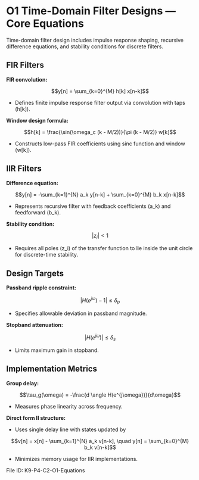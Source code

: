 # O1 Time-Domain Filter Designs — Core Equations

Time-domain filter design includes impulse response shaping, recursive difference equations, and stability conditions for discrete filters.

## FIR Filters
**FIR convolution:**

$$y[n] = \sum_{k=0}^{M} h[k] x[n-k]$$

- Defines finite impulse response filter output via convolution with taps \(h[k]\).

**Window design formula:**

$$h[k] = \frac{\sin(\omega_c (k - M/2))}{\pi (k - M/2)} w[k]$$

- Constructs low-pass FIR coefficients using sinc function and window \(w[k]\).

## IIR Filters
**Difference equation:**

$$y[n] = -\sum_{k=1}^{N} a_k y[n-k] + \sum_{k=0}^{M} b_k x[n-k]$$

- Represents recursive filter with feedback coefficients \(a_k\) and feedforward \(b_k\).

**Stability condition:**

$$|z_i| < 1$$

- Requires all poles \(z_i\) of the transfer function to lie inside the unit circle for discrete-time stability.

## Design Targets
**Passband ripple constraint:**

$$|H(e^{j\omega}) - 1| \leq \delta_p$$

- Specifies allowable deviation in passband magnitude.

**Stopband attenuation:**

$$|H(e^{j\omega})| \leq \delta_s$$

- Limits maximum gain in stopband.

## Implementation Metrics
**Group delay:**

$$\tau_g(\omega) = -\frac{d \angle H(e^{j\omega})}{d\omega}$$

- Measures phase linearity across frequency.

**Direct form II structure:**

- Uses single delay line with states updated by

$$v[n] = x[n] - \sum_{k=1}^{N} a_k v[n-k], \quad y[n] = \sum_{k=0}^{M} b_k v[n-k]$$

- Minimizes memory usage for IIR implementations.

File ID: K9-P4-C2-O1-Equations
